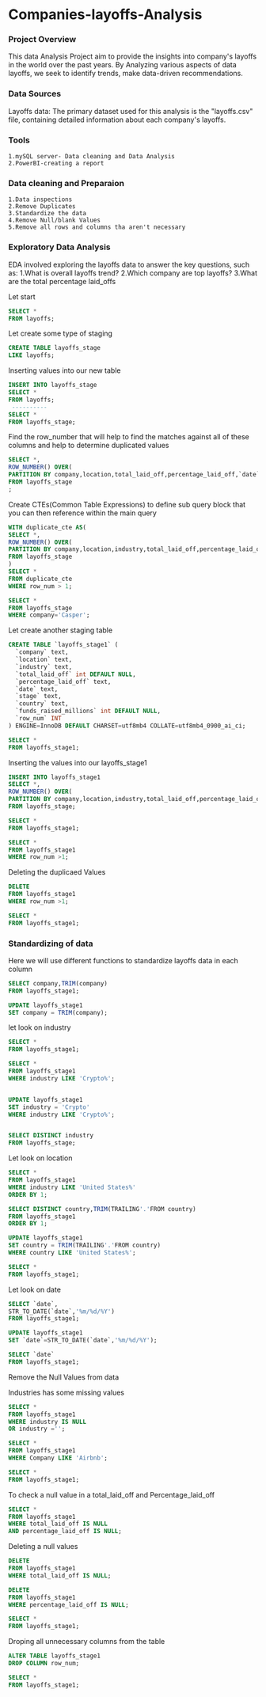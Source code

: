 # Companies-layoffs-Analysis

### Project Overview
 This data Analysis Project aim to provide the insights into company's layoffs in the world over the past years. By Analyzing various aspects of data layoffs, we seek to identify trends, make data-driven recommendations.

 ### Data Sources
  Layoffs data: The primary dataset used for this analysis is the "layoffs.csv" file, containing detailed information about each company's layoffs.

  ### Tools
    1.mySQL server- Data cleaning and Data Analysis
    2.PowerBI-creating a report

   ### Data cleaning and Preparaion
    1.Data inspections
    2.Remove Duplicates
    3.Standardize the data
    4.Remove Null/blank Values
    5.Remove all rows and columns tha aren't necessary
    
### Exploratory Data Analysis
 EDA involved exploring the layoffs data to answer the key questions, such as:
   1.What is overall layoffs trend?
   2.Which company are top layoffs?
   3.What are the total percentage laid_offs


Let start 

```sql
SELECT *
FROM layoffs;
```
Let create some type of staging
```sql
CREATE TABLE layoffs_stage
LIKE layoffs;
```
Inserting values into our new table
```sql
INSERT INTO layoffs_stage
SELECT *
FROM layoffs;
 ----------
SELECT *
FROM layoffs_stage;
```
Find the row_number that will help to find the matches against all of these columns and help to determine duplicated values
```sql
SELECT *,
ROW_NUMBER() OVER(
PARTITION BY company,location,total_laid_off,percentage_laid_off,`date`) AS row_num
FROM layoffs_stage
;
```
Create CTEs(Common Table Expressions) to define sub query block that you can then reference within the main query
```sql
WITH duplicate_cte AS(
SELECT *,
ROW_NUMBER() OVER(
PARTITION BY company,location,industry,total_laid_off,percentage_laid_off,country,`date`) AS row_num
FROM layoffs_stage
)
SELECT *
FROM duplicate_cte
WHERE row_num > 1;
```
```sql
SELECT *
FROM layoffs_stage
WHERE company='Casper';
```
Let create another staging table
```sql
CREATE TABLE `layoffs_stage1` (
  `company` text,
  `location` text,
  `industry` text,
  `total_laid_off` int DEFAULT NULL,
  `percentage_laid_off` text,
  `date` text,
  `stage` text,
  `country` text,
  `funds_raised_millions` int DEFAULT NULL,
  `row_num` INT
) ENGINE=InnoDB DEFAULT CHARSET=utf8mb4 COLLATE=utf8mb4_0900_ai_ci;
```
```sql
SELECT *
FROM layoffs_stage1;
```
Inserting the values into our layoffs_stage1
```sql
INSERT INTO layoffs_stage1
SELECT *,
ROW_NUMBER() OVER(
PARTITION BY company,location,industry,total_laid_off,percentage_laid_off,country,`date`) AS row_num
FROM layoffs_stage;
```
```sql
SELECT *
FROM layoffs_stage1;
```
```sql
SELECT *
FROM layoffs_stage1
WHERE row_num >1;
```
Deleting the duplicaed Values
```sql
DELETE
FROM layoffs_stage1
WHERE row_num >1;
```
```sql
SELECT *
FROM layoffs_stage1;
```
### Standardizing of data
Here we will use different functions to standardize layoffs data in each column
```sql
SELECT company,TRIM(company)
FROM layoffs_stage1;
```
```sql
UPDATE layoffs_stage1
SET company = TRIM(company);
```
let look on industry
```sql
SELECT *
FROM layoffs_stage1;
```
```sql
SELECT *
FROM layoffs_stage1
WHERE industry LIKE 'Crypto%';
```
```sql

UPDATE layoffs_stage1
SET industry = 'Crypto'
WHERE industry LIKE 'Crypto%';
```
```sql

SELECT DISTINCT industry
FROM layoffs_stage;
```
Let look on location
```sql
SELECT *
FROM layoffs_stage1
WHERE industry LIKE 'United States%'
ORDER BY 1;
```
```sql
SELECT DISTINCT country,TRIM(TRAILING'.'FROM country)
FROM layoffs_stage1
ORDER BY 1;
```
```sql
UPDATE layoffs_stage1
SET country = TRIM(TRAILING'.'FROM country)
WHERE country LIKE 'United States%';
```
```sql
SELECT *
FROM layoffs_stage1;
```
Let look on date
```sql
SELECT `date`,
STR_TO_DATE(`date`,'%m/%d/%Y')
FROM layoffs_stage1;
```
```sql
UPDATE layoffs_stage1
SET `date`=STR_TO_DATE(`date`,'%m/%d/%Y');
```
```sql
SELECT `date`
FROM layoffs_stage1;
```
Remove the Null Values from data

Industries has some missing values
```sql
SELECT *
FROM layoffs_stage1
WHERE industry IS NULL
OR industry ='';
```
```sql
SELECT *
FROM layoffs_stage1
WHERE Company LIKE 'Airbnb';
```
```sql
SELECT *
FROM layoffs_stage1;
```
To check a null value in a total_laid_off and Percentage_laid_off
```sql
SELECT *
FROM layoffs_stage1
WHERE total_laid_off IS NULL
AND percentage_laid_off IS NULL;
```
Deleting a null values
```sql
DELETE
FROM layoffs_stage1
WHERE total_laid_off IS NULL;
```
```sql
DELETE
FROM layoffs_stage1
WHERE percentage_laid_off IS NULL;
```
```sql
SELECT *
FROM layoffs_stage1;
```
Droping all unnecessary columns from the table
```sql
ALTER TABLE layoffs_stage1
DROP COLUMN row_num;
```
```sql
SELECT *
FROM layoffs_stage1;














   
